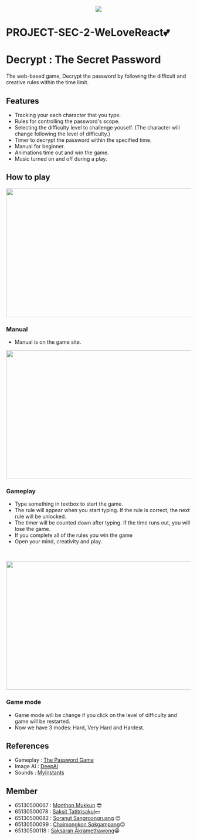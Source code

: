 <p align="center"><img src="https://github.com/Xsmitylnwza/PROJECT1-SEC-2-WeLoveReact/blob/main/public/images/group-logo.png"/></p>

# PROJECT-SEC-2-WeLoveReact💕

# Decrypt : The Secret Password

The web-based game, Decrypt the password by following the difficult and creative rules within the time limit.

## Features

- Tracking your each character that you type.
- Rules for controlling the password's scope.
- Selecting the difficulty level to challenge youself. (The character will change following the level of difficulty.)
- Timer to decrypt the password within the specified time.
- Manual for beginner.
- Animations time out and win the game.
- Music turned on and off during a play.

## How to play

<p align="center"><img src="https://github.com/Xsmitylnwza/PROJECT1-SEC-2-WeLoveReact/blob/main/public/images/manual.gif" width="700" height="350"></p>

### Manual
- Manual is on the game site.


<p align="center"><img src="https://github.com/Xsmitylnwza/PROJECT1-SEC-2-WeLoveReact/blob/main/public/images/gameplay.gif" width="700" height="350"></p>

### Gameplay

- Type something in textbox to start the game.
- The rule will appear when you start typing. If the rule is correct, the next rule will be unlocked.
- The timer will be counted down after typing. If the time runs out, you will lose the game.
- If you complete all of the rules you win the game
- Open your mind, creativity and play.
<br>

<p align="center"><img src="https://github.com/Xsmitylnwza/PROJECT1-SEC-2-WeLoveReact/blob/main/public/images/select-mode.gif" width="700" height="350"></p>

### Game mode

- Game mode will be change if you click on the level of difficulty and game will be restarted.
- Now we have 3 modes: Hard, Very Hard and Hardest.

## References

- Gameplay : [The Password Game](https://neal.fun/password-game/)
- Image AI : [DeepAI](https://deepai.org/machine-learning-model/text2img)
- Sounds : [MyInstants](https://www.myinstants.com/)

## Member

- 65130500067 : [Monthon Mukkun](https://github.com/carrynong2) 😎
- 65130500078 : [Saksit Tatitrisakul](https://github.com/Tiskas02)💵
- 65130500082 : [Soranut Sangroongruang](https://github.com/c3b22) 😊
- 65130500099 : [Chaimongkon Sokgampang](https://github.com/Xsmitylnwza)😉
- 65130500118 : [Saksaran Akramethawong](https://github.com/saksaran)😀
